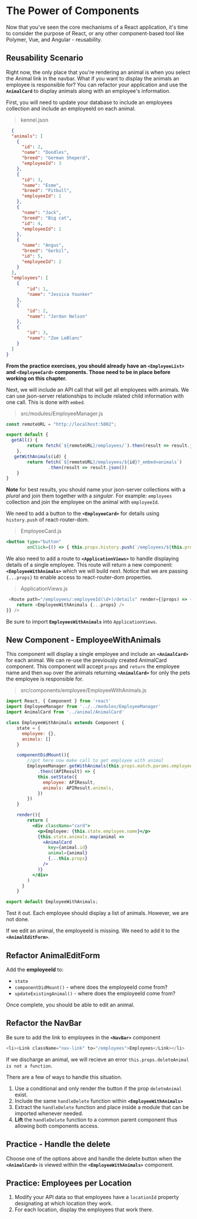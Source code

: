 # The Power of Components

Now that you've seen the core mechanisms of a React application, it's time to consider the purpose of React, or any other component-based tool like Polymer, Vue, and Angular - reusability.

## Reusability Scenario

Right now, the only place that you're rendering an animal is when you select the Animal link in the navbar. What if you want to display the animals an employee is responsible for? You can refactor your application and use the **`AnimalCard`** to display animals along with an employee's information.

First, you will need to update your database to include an employees collection and include an employeeId on each animal.

> kennel.json
```json
  {
  "animals": [
    {
      "id": 2,
      "name": "Doodles",
      "breed": "German Sheperd",
      "employeeId": 3
    },
    {
      "id": 3,
      "name": "Esme",
      "breed": "Pitbull",
      "employeeId": 1
    },
    {
      "name": "Jack",
      "breed": "Big cat",
      "id": 4,
      "employeeId": 1
    },
    {
      "name": "Angus",
      "breed": "Gerbil",
      "id": 5,
      "employeeId": 2
    }
  ],
  "employees": [
    {
        "id": 1,
        "name": "Jessica Younker"
    },
    {
        "id": 2,
        "name": "Jordan Nelson"
    },
    {
        "id": 3,
        "name": "Zoe LeBlanc"
    }
  ]
}
```

**From the practice exercises, you should already have an `<EmployeeList>` and `<EmployeeCard>` components. Those need to be in place before working on this chapter.**

Next, we will include an API call that will get all employees with animals. We can use json-server relationships to include related child information with one call. This is done with `embed`.

> src/modules/EmployeeManager.js

```js
const remoteURL = "http://localhost:5002";

export default {
  getAll() {
        return fetch(`${remoteURL}/employees/`).then(result => result.json())
    },
   getWithAnimals(id) {
        return fetch(`${remoteURL}/employees/${id}?_embed=animals`)
                .then(result => result.json())
    }
}

```

**Note** for best results, you should name your json-server collections with a *plural* and join them together with a *singular*. For example: `employees` collection and join the employee on the animal with `employeeId`.

We need to add a button to the **`<EmployeeCard>`** for details using `history.push` of react-router-dom.

> EmployeeCard.js
```jsx
<button type="button"
        onClick={() => { this.props.history.push(`/employees/${this.props.employee.id}/details`) }}>Details</button>
```

We also need to add a route to **`<ApplicationViews>`** to handle displaying details of a single employee. This route will return a new component: **`<EmployeeWithAnimals>`** which we will build next. Notice that we are passing `{...props}` to enable access to react-router-dom properties.

> ApplicationViews.js

```js
 <Route path="/employees/:employeeId(\d+)/details" render={(props) => {
    return <EmployeeWithAnimals {...props} />
}} />

```
Be sure to import **`EmployeesWithAnimals`** into `ApplicationViews`.

## New Component - EmployeeWithAnimals
This component will display a single employee and include an **`<AnimalCard>`** for each animal. We can re-use the previously created AnimalCard component. This component will accept `props` and `return` the employee name and then `map` over the animals returning **`<AnimalCard>`** for only the pets the employee is responsible for.

> src/components/employee/EmployeeWithAnimals.js

```jsx
import React, { Component } from 'react'
import EmployeeManager from '../../modules/EmployeeManager'
import AnimalCard from '../animal/AnimalCard'

class EmployeeWithAnimals extends Component {
    state = {
      employee: {},
      animals: []
    }

    componentDidMount(){
        //got here now make call to get employee with animal
        EmployeeManager.getWithAnimals(this.props.match.params.employeeId)
            .then((APIResult) => {
            this.setState({
              employee: APIResult,
              animals: APIResult.animals,
            })
        })
    }

    render(){
        return (
          <div className="card">
            <p>Employee: {this.state.employee.name}</p>
            {this.state.animals.map(animal =>
              <AnimalCard
                key={animal.id}
                animal={animal}
                {...this.props}
              />
            )}
          </div>
        )
      }
    }

export default EmployeeWithAnimals;

```


Test it out. Each employee should display a list of animals. However, we are not done.

If we edit an animal, the employeeId is missing. We need to add it to the **`<AnimalEditForm>`**.

## Refactor AnimalEditForm
Add the **employeeId** to:
* `state`
* `componentDidMount()` - where does the employeeId come from?
* `updateExistingAnimal()` - where does the employeeId come from?

Once complete, you should be able to edit an animal.

## Refactor the NavBar
Be sure to add the link to employees in the **`<NavBar>`** component

```js
<li><Link className="nav-link" to="/employees">Employees</Link></li>
```

If we discharge an animal, we will recieve an error `this.props.deleteAnimal is not a function`.

There are a few of ways to handle this situation.
1. Use a conditional and only render the button if the prop `deleteAnimal` exist.
2. Include the same `handleDelete` function within **`<EmployeeWithAnimals>`**
3. Extract the `handleDelete` function and place inside a module that can be imported whenever needed.
4. **Lift** the `handleDelete` function to a common parent component thus allowing both components access.

## Practice - Handle the delete
Choose one of the options above and handle the delete button when the **`<AnimalCard>`** is viewed within the **`<EmployeeWithAnimals>`** component.


## Practice: Employees per Location

1. Modify your API data so that employees have a `locationId` property designating at which location they work.
2. For each location, display the employees that work there.

